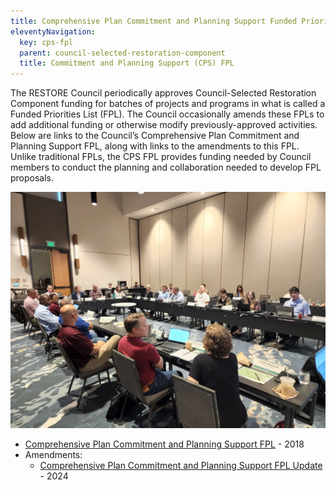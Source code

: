 ```yaml
---
title: Comprehensive Plan Commitment and Planning Support Funded Priorities List
eleventyNavigation:
  key: cps-fpl
  parent: council-selected-restoration-component
  title: Commitment and Planning Support (CPS) FPL
---
```


The RESTORE Council periodically approves Council-Selected Restoration Component funding for batches of projects and programs in what is called a Funded Priorities List (FPL). The Council occasionally amends these FPLs to add additional funding or otherwise modify previously-approved activities. Below are links to the Council’s Comprehensive Plan Commitment and Planning Support FPL, along with links to the amendments to this FPL. Unlike traditional FPLs, the CPS FPL provides funding needed by Council members to conduct the planning and collaboration needed to develop FPL proposals.

![Meeting](/img/20220518_090145.jpg)

- [Comprehensive Plan Commitment and Planning Support FPL](/uploads/2017_CPS_FPL_Final.pdf) - 2018
- Amendments:
  - [Comprehensive Plan Commitment and Planning Support FPL Update](/uploads/CPS_FPL_2023_Amendment_508.pdf) - 2024
